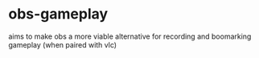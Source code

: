 # obs-gameplay
aims to make obs a more viable alternative for recording and boomarking gameplay (when paired with vlc)
